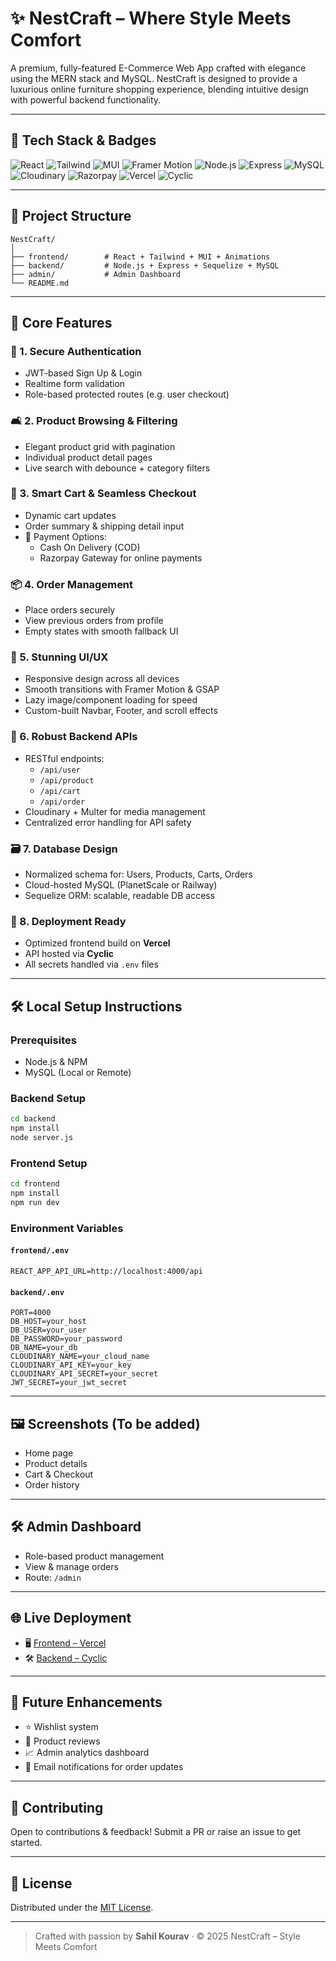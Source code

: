 # ✨ NestCraft – Where Style Meets Comfort

A premium, fully-featured E-Commerce Web App crafted with elegance using the MERN stack and MySQL. NestCraft is designed to provide a luxurious online furniture shopping experience, blending intuitive design with powerful backend functionality.

---

## 🚀 Tech Stack & Badges

![React](https://img.shields.io/badge/Frontend-React-blue?logo=react&logoColor=white)
![Tailwind](https://img.shields.io/badge/UI-Tailwind%20CSS-38b2ac?logo=tailwindcss&logoColor=white)
![MUI](https://img.shields.io/badge/Design-Material%20UI-007FFF?logo=mui&logoColor=white)
![Framer Motion](https://img.shields.io/badge/Animation-Framer--Motion-black?logo=framer&logoColor=white)
![Node.js](https://img.shields.io/badge/Backend-Node.js-339933?logo=nodedotjs&logoColor=white)
![Express](https://img.shields.io/badge/API-Express.js-black?logo=express&logoColor=white)
![MySQL](https://img.shields.io/badge/Database-MySQL-blue?logo=mysql&logoColor=white)
![Cloudinary](https://img.shields.io/badge/Media-Cloudinary-f0c911?logo=cloudinary&logoColor=black)
![Razorpay](https://img.shields.io/badge/Payments-Razorpay-02042b?logo=razorpay&logoColor=white)
![Vercel](https://img.shields.io/badge/Frontend%20Hosting-Vercel-black?logo=vercel)
![Cyclic](https://img.shields.io/badge/Backend%20Hosting-Cyclic-purple)

---

## 📁 Project Structure

```
NestCraft/
│
├── frontend/        # React + Tailwind + MUI + Animations
├── backend/         # Node.js + Express + Sequelize + MySQL
├── admin/           # Admin Dashboard
└── README.md
```

---

## 🌟 Core Features

### 🔐 1. Secure Authentication
- JWT-based Sign Up & Login
- Realtime form validation
- Role-based protected routes (e.g. user checkout)

### 🛋️ 2. Product Browsing & Filtering
- Elegant product grid with pagination
- Individual product detail pages
- Live search with debounce + category filters

### 🛒 3. Smart Cart & Seamless Checkout
- Dynamic cart updates
- Order summary & shipping detail input
- 🔘 Payment Options:
  - Cash On Delivery (COD)
  - Razorpay Gateway for online payments

### 📦 4. Order Management
- Place orders securely
- View previous orders from profile
- Empty states with smooth fallback UI

### 🎨 5. Stunning UI/UX
- Responsive design across all devices
- Smooth transitions with Framer Motion & GSAP
- Lazy image/component loading for speed
- Custom-built Navbar, Footer, and scroll effects

### 🔧 6. Robust Backend APIs
- RESTful endpoints:
  - `/api/user`
  - `/api/product`
  - `/api/cart`
  - `/api/order`
- Cloudinary + Multer for media management
- Centralized error handling for API safety

### 🗃️ 7. Database Design
- Normalized schema for: Users, Products, Carts, Orders
- Cloud-hosted MySQL (PlanetScale or Railway)
- Sequelize ORM: scalable, readable DB access

### 🚀 8. Deployment Ready
- Optimized frontend build on **Vercel**
- API hosted via **Cyclic**
- All secrets handled via `.env` files

---

## 🛠️ Local Setup Instructions

### Prerequisites
- Node.js & NPM
- MySQL (Local or Remote)

### Backend Setup
```bash
cd backend
npm install
node server.js
```

### Frontend Setup
```bash
cd frontend
npm install
npm run dev
```

### Environment Variables

#### `frontend/.env`
```
REACT_APP_API_URL=http://localhost:4000/api
```

#### `backend/.env`
```
PORT=4000
DB_HOST=your_host
DB_USER=your_user
DB_PASSWORD=your_password
DB_NAME=your_db
CLOUDINARY_NAME=your_cloud_name
CLOUDINARY_API_KEY=your_key
CLOUDINARY_API_SECRET=your_secret
JWT_SECRET=your_jwt_secret
```

---

## 🖼️ Screenshots (To be added)
- Home page
- Product details
- Cart & Checkout
- Order history

---

## 🛠 Admin Dashboard
- Role-based product management
- View & manage orders
- Route: `/admin`

---

## 🌐 Live Deployment
- 🖥 [Frontend – Vercel](#)
- 🛠 [Backend – Cyclic](#)

---

## 🔮 Future Enhancements
- ⭐ Wishlist system
- 📝 Product reviews
- 📈 Admin analytics dashboard
- 📧 Email notifications for order updates

---

## 🤝 Contributing
Open to contributions & feedback! Submit a PR or raise an issue to get started.

---

## 📄 License
Distributed under the [MIT License](LICENSE).

---

> Crafted with passion by **Sahil Kourav** · © 2025 NestCraft – Style Meets Comfort
